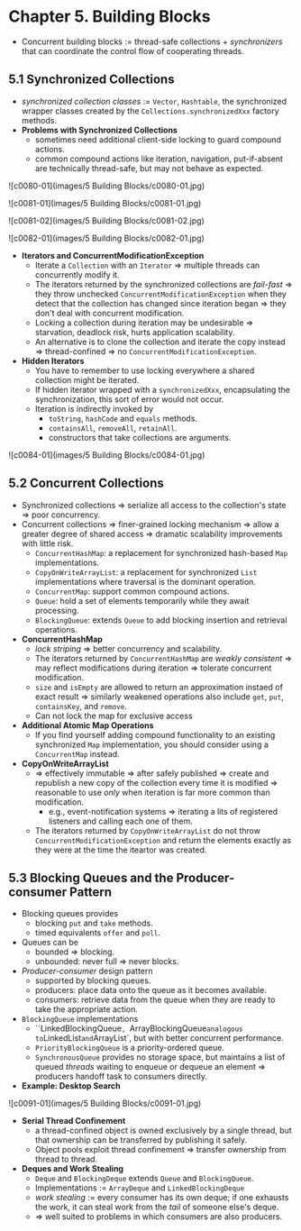 # Chapter 5. Building Blocks

* Concurrent building blocks := thread-safe collections + *synchronizers* that can coordinate the control flow of cooperating threads.

## 5.1 Synchronized Collections

* *synchronized collection classes* := `Vector`, `Hashtable`, the synchronized wrapper classes created by the `Collections.synchronizedXxx` factory methods.
* **Problems with Synchronized Collections**
  * sometimes need additional client-side locking to guard compound actions.
  * common compound actions like iteration, navigation, put-if-absent are technically thread-safe, but may not behave as expected.

![c0080-01](images/5 Building Blocks/c0080-01.jpg)

![c0081-01](images/5 Building Blocks/c0081-01.jpg)

![c0081-02](images/5 Building Blocks/c0081-02.jpg)

![c0082-01](images/5 Building Blocks/c0082-01.jpg)

* **Iterators and ConcurrentModificationException**
  * Iterate a `Collection` with an `Iterator` => multiple threads can concurrently modify it.
  * The iterators returned by the synchronized collections are *fail-fast* => they throw unchecked `ConcurrentModificationException` when they detect that the collection has changed since iteration began => they don't deal with concurrent modification.
  * Locking a collection during iteration may be undesirable => starvation, deadlock risk, hurts application scalability.
  * An alternative is to clone the collection and iterate the copy instead => thread-confined => no `ConcurrentModificationException`.
* **Hidden Iterators**
  * You have to remember to use locking everywhere a shared collection might be iterated.
  * If hidden iterator wrapped with a `synchronizedXxx`, encapsulating the synchronization, this sort of error would not occur.
  * Iteration is indirectly invoked by
    * `toString`, `hashCode` and `equals` methods.
    * `containsAll`, `removeAll`, `retainAll`.
    * constructors that take collections are arguments.

![c0084-01](images/5 Building Blocks/c0084-01.jpg)

## 5.2 Concurrent Collections

* Synchronized collections => serialize all access to the collection's state => poor concurrency.
* Concurrent collections => finer-grained locking mechanism => allow a greater degree of shared access => dramatic scalability improvements with little risk.
  * `ConcurrentHashMap`: a replacement for synchronized hash-based `Map` implementations.
  * `CopyOnWriteArrayList`: a replacement for synchronized `List` implementations where traversal is the dominant operation.
  * `ConcurrentMap`: support common compound actions.
  * `Queue`: hold a set of elements temporarily while they await processing.
  * `BlockingQueue`: extends `Queue` to add blocking insertion and retrieval operations.
* **ConcurrentHashMap**
  * *lock striping* => better concurrency and scalability.
  * The iterators returned by `ConcurrentHashMap` are *weakly consistent* => may reflect modifications during iteration => tolerate concurrent modification.
  * `size` and `isEmpty` are allowed to return an approximation instaed of exact result => similarly weakened operations also include `get`, `put`, `containsKey`, and `remove`.
  * Can not lock the map for exclusive access
* **Additional Atomic Map Operations**
  * If you find yourself adding compound functionality to an existing synchronized `Map` implementation, you should consider using a `ConcurrentMap` instead.
* **CopyOnWriteArrayList**
  * => effectively immutable => after safely published => create and republish a new copy of the collection every time it is modified => reasonable to use *only* when iteration is far more common than modification.
    * e.g., event-notification systems => iterating a lits of registered listeners and calling each one of them.
  * The iterators returned by `CopyOnWriteArrayList` do not throw `ConcurrentModificationException` and return the elements exactly as they were at the time the iteartor was created.

## 5.3 Blocking Queues and the Producer-consumer Pattern

* Blocking queues provides
  * blocking `put` and `take` methods.
  * timed equivalents `offer` and `poll`.
* Queues can be
  * bounded => blocking.
  * unbounded: never full => never blocks.
* *Producer-consumer* design pattern
  * supported by blocking queues.
  * producers: place data onto the queue as it becomes available.
  * consumers: retrieve data from the queue when they are ready to take the appropriate action.
* `BlockingQueue` implementations
  * ``LinkedBlockingQueue`, `ArrayBlockingQueue` analogous to `LinkedList` and `ArrayList`, but with better concurrent performance.
  * `PriorityBlockingQueue` is a priority-ordered queue.
  * `SynchronousQueue` provides no storage space, but maintains a list of queued *threads* waiting to enqueue or dequeue an element => producers handoff task to consumers directly.
* **Example: Desktop Search**

![c0091-01](images/5 Building Blocks/c0091-01.jpg)

* **Serial Thread Confinement**
  * a thread-confined object is owned exclusively by a single thread, but that ownership can be transferred by publishing it safely.
  * Object pools exploit thread confinement => transfer ownership from thread to thread.
* **Deques and Work Stealing**
  * `Deque` and `BlockingDeque` extends `Queue` and `BlockingQueue`.
  * Implementations := `ArrayDeque` and `LinkedBlockingDeque`
  * *work stealing* := every consumer has its own deque; if one exhausts the work, it can steal work from the *tail* of someone else's deque.
  * => well suited to problems in which consumers are also producers.

